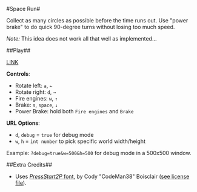 #Space Run#

Collect as many circles as possible before the time runs out. Use "power brake" to do quick 90-degree turns without losing too much speed.

_Note:_ This idea does not work all that well as implemented...

##Play##

[LINK](http://fmilitao.github.io/space-run/)

**Controls**:
  * Rotate left: `a`, `←`
  * Rotate right: `d`, `→`
  * Fire engines: `w`, `↑`
  * Brake: `s`, `space`, `↓`
  * Power Brake: hold both `Fire engines` and `Brake`

**URL Options**:
  * `d`, `debug` = `true` for debug mode
  * `w`, `h` = `int number` to pick specific world width/height

Example: `?debug=true&w=500&h=500` for debug mode in a 500x500 window.

##Extra Credits##

 * Uses [_PressStart2P_ font](http://www.zone38.net/font/), by Cody "CodeMan38" Boisclair ([see license file](https://github.com/fmilitao/space-run/blob/master/font/LICENSE.txt)).
